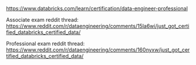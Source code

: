 https://www.databricks.com/learn/certification/data-engineer-professional

Associate exam reddit thread:
https://www.reddit.com/r/dataengineering/comments/15la6wi/just_got_certified_databricks_certified_data/

Professional exam reddit thread:
https://www.reddit.com/r/dataengineering/comments/160nyxw/just_got_certified_databricks_certified_data/